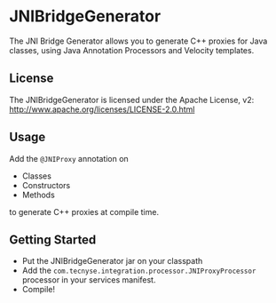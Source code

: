 # JNIBridgeGenerator

The JNI Bridge Generator allows you to generate C++ proxies for Java classes, using Java Annotation Processors and Velocity templates.

## License

The JNIBridgeGenerator is licensed under the Apache License, v2: http://www.apache.org/licenses/LICENSE-2.0.html

## Usage

Add the `@JNIProxy` annotation on

- Classes
- Constructors
- Methods

to generate C++ proxies at compile time.

## Getting Started

- Put the JNIBridgeGenerator jar on your classpath
- Add the `com.tecnyse.integration.processor.JNIProxyProcessor` processor in your services manifest.
- Compile!
